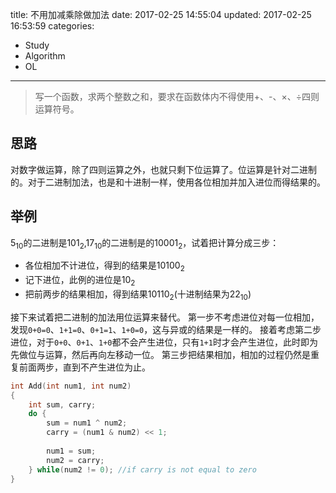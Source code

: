 title: 不用加减乘除做加法
date: 2017-02-25 14:55:04
updated: 2017-02-25 16:53:59
categories:
- Study
- Algorithm
- OL
---
> 写一个函数，求两个整数之和，要求在函数体内不得使用+、-、×、÷四则运算符号。

## 思路

对数字做运算，除了四则运算之外，也就只剩下位运算了。位运算是针对二进制的。对于二进制加法，也是和十进制一样，使用各位相加并加入进位而得结果的。

## 举例

$5_{10}$的二进制是$101_2$,$17_{10}$的二进制是的$10001_2$，试着把计算分成三步：

- 各位相加不计进位，得到的结果是$10100_2$
- 记下进位，此例的进位是$10_2$
- 把前两步的结果相加，得到结果$10110_2$(十进制结果为$22_{10}$)

接下来试着把二进制的加法用位运算来替代。
第一步不考虑进位对每一位相加，发现`0+0=0`、`1+1=0`、`0+1=1`、`1+0=0`，这与异或的结果是一样的。
接着考虑第二步进位，对于`0+0`、`0+1`、`1+0`都不会产生进位，只有`1+1`时才会产生进位，此时即为先做位与运算，然后再向左移动一位。
第三步把结果相加，相加的过程仍然是重复前面两步，直到不产生进位为止。

```c++
int Add(int num1, int num2)
{
    int sum, carry;
    do {
        sum = num1 ^ num2;
        carry = (num1 & num2) << 1;
        
        num1 = sum;
        num2 = carry;
    } while(num2 != 0); //if carry is not equal to zero
}
```
